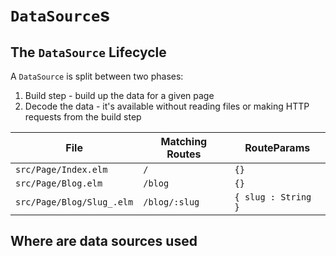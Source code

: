 # `DataSource`s

## The `DataSource` Lifecycle

A `DataSource` is split between two phases:

1. Build step - build up the data for a given page
2. Decode the data - it's available without reading files or making HTTP requests from the build step

| File                      | Matching Routes | RouteParams         |
| ------------------------- | --------------- | ------------------- |
| `src/Page/Index.elm`      | `/`             | `{}`                |
| `src/Page/Blog.elm`       | `/blog`         | `{}`                |
| `src/Page/Blog/Slug_.elm` | `/blog/:slug`   | `{ slug : String }` |

## Where are data sources used
